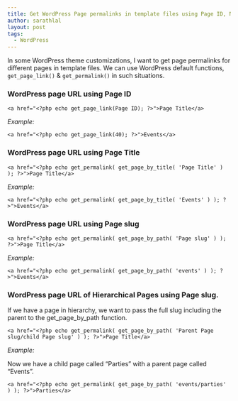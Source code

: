```yaml
---
title: Get WordPress Page permalinks in template files using Page ID, Name or Slug
author: sarathlal
layout: post
tags:
  - WordPress
---
```


In some WordPress theme customizations, I want to get page permalinks for different pages in template files. We can use WordPress default functions, `get_page_link()` &  `get_permalink()` in such situations.

### WordPress page URL using Page ID

	<a href="<?php echo get_page_link(Page ID); ?>">Page Title</a>

*Example:*

	<a href="<?php echo get_page_link(40); ?>">Events</a>

### WordPress page URL using Page Title

	<a href="<?php echo get_permalink( get_page_by_title( 'Page Title' ) ); ?>">Page Title</a>

*Example:*

	<a href="<?php echo get_permalink( get_page_by_title( 'Events' ) ); ?>">Events</a>

### WordPress page URL using Page slug

	<a href="<?php echo get_permalink( get_page_by_path( 'Page slug' ) ); ?>">Page Title</a>

*Example:*

	<a href="<?php echo get_permalink( get_page_by_path( 'events' ) ); ?>">Events</a>

### WordPress page URL of Hierarchical Pages using Page slug.

If we have a page in hierarchy, we want to pass the full slug including the parent to the get_page_by_path function.

	<a href="<?php echo get_permalink( get_page_by_path( 'Parent Page slug/child Page slug' ) ); ?>">Page Title</a>

*Example:*

Now we have a child page called “Parties” with a parent page called “Events”.

	<a href="<?php echo get_permalink( get_page_by_path( 'events/parties' ) ); ?>">Parties</a>
